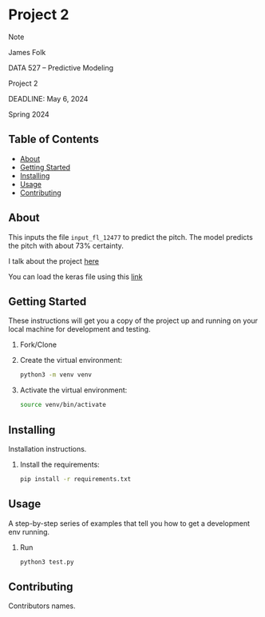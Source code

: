 # Project 2
> [!NOTE]
> James Folk
> 
> DATA 527 – Predictive Modeling
> 
> Project 2
> 
> DEADLINE: May 6, 2024
> 
> Spring 2024 

## Table of Contents

 - [About](#about)
 - [Getting Started](#getting_started)
 - [Installing](#installing)
 - [Usage](#usage)
 - [Contributing](#contributing)

## About
This inputs the file `input_fl_12477` to predict the pitch.
The model predicts the pitch with about 73% certainty.

I talk about the project [here](https://youtu.be/T3Ltw3H-FRw)

You can load the keras file using this [link](https://netron.app/)

## Getting Started
These instructions will get you a copy of the project up and running on your local machine for development and testing.

1. Fork/Clone

1. Create the virtual environment:

    ```sh
    python3 -m venv venv
    ```

1. Activate the virtual environment:

    ```sh
    source venv/bin/activate
    ```

## Installing
Installation instructions.

1. Install the requirements:

    ```sh
    pip install -r requirements.txt
    ```
    
## Usage
A step-by-step series of examples that tell you how to get a development env running.
1. Run

    ```sh
    python3 test.py
    ```

## Contributing
Contributors names.
